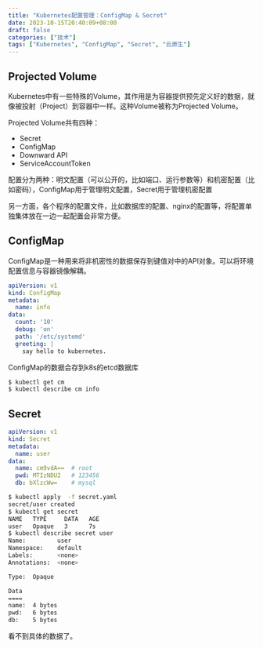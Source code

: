 ```yaml
---
title: "Kubernetes配置管理：ConfigMap & Secret"
date: 2023-10-15T20:40:09+08:00
draft: false
categories: ["技术"]
tags: ["Kubernetes", "ConfigMap", "Secret", "云原生"]
---
```


## Projected Volume

Kubernetes中有一些特殊的Volume，其作用是为容器提供预先定义好的数据，就像被投射（Project）到容器中一样。这种Volume被称为Projected Volume。

Projected Volume共有四种：
- Secret
- ConfigMap
- Downward API
- ServiceAccountToken


配置分为两种：明文配置（可以公开的，比如端口、运行参数等）和机密配置（比如密码），ConfigMap用于管理明文配置，Secret用于管理机密配置

另一方面，各个程序的配置文件，比如数据库的配置、nginx的配置等，将配置单独集体放在一边一起配置会非常方便。

## ConfigMap


ConfigMap是一种用来将非机密性的数据保存到键值对中的API对象。可以将环境配置信息与容器镜像解耦。


```yaml
apiVersion: v1
kind: ConfigMap
metadata:
  name: info
data:
  count: '10'
  debug: 'on'
  path: '/etc/systemd'
  greeting: |
    say hello to kubernetes.
```

ConfigMap的数据会存到k8s的etcd数据库

```bash
$ kubectl get cm
$ kubectl describe cm info
```

## Secret

```yaml
apiVersion: v1
kind: Secret
metadata:
  name: user
data:
  name: cm9vdA==  # root
  pwd: MTIzNDU2   # 123456
  db: bXlzcWw=    # mysql
```


```bash
$ kubectl apply  -f secret.yaml
secret/user created
$ kubectl get secret
NAME   TYPE     DATA   AGE
user   Opaque   3      7s
$ kubectl describe secret user
Name:         user
Namespace:    default
Labels:       <none>
Annotations:  <none>

Type:  Opaque

Data
====
name:  4 bytes
pwd:   6 bytes
db:    5 bytes
```

看不到具体的数据了。